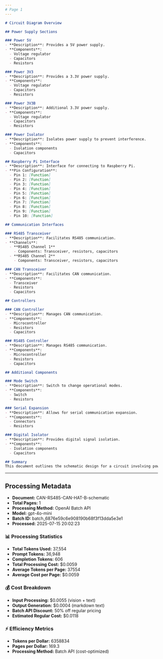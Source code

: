 ```yaml
---
# Page 1
---
```


```markdown
# Circuit Diagram Overview

## Power Supply Sections

### Power 5V
- **Description**: Provides a 5V power supply.
- **Components**: 
  - Voltage regulator
  - Capacitors
  - Resistors

### Power 3V3
- **Description**: Provides a 3.3V power supply.
- **Components**: 
  - Voltage regulator
  - Capacitors
  - Resistors

### Power 3V3B
- **Description**: Additional 3.3V power supply.
- **Components**: 
  - Voltage regulator
  - Capacitors
  - Resistors

### Power Isolator
- **Description**: Isolates power supply to prevent interference.
- **Components**: 
  - Isolation components
  - Capacitors

## Raspberry Pi Interface
- **Description**: Interface for connecting to Raspberry Pi.
- **Pin Configuration**:
  - Pin 1: [Function]
  - Pin 2: [Function]
  - Pin 3: [Function]
  - Pin 4: [Function]
  - Pin 5: [Function]
  - Pin 6: [Function]
  - Pin 7: [Function]
  - Pin 8: [Function]
  - Pin 9: [Function]
  - Pin 10: [Function]

## Communication Interfaces

### RS485 Transceiver
- **Description**: Facilitates RS485 communication.
- **Channels**:
  - **RS485 Channel 1**
    - Components: Transceiver, resistors, capacitors
  - **RS485 Channel 2**
    - Components: Transceiver, resistors, capacitors

### CAN Transceiver
- **Description**: Facilitates CAN communication.
- **Components**: 
  - Transceiver
  - Resistors
  - Capacitors

## Controllers

### CAN Controller
- **Description**: Manages CAN communication.
- **Components**: 
  - Microcontroller
  - Resistors
  - Capacitors

### RS485 Controller
- **Description**: Manages RS485 communication.
- **Components**: 
  - Microcontroller
  - Resistors
  - Capacitors

## Additional Components

### Mode Switch
- **Description**: Switch to change operational modes.
- **Components**: 
  - Switch
  - Resistors

### Serial Expansion
- **Description**: Allows for serial communication expansion.
- **Components**: 
  - Connectors
  - Resistors

### Digital Isolator
- **Description**: Provides digital signal isolation.
- **Components**: 
  - Isolation components
  - Capacitors

## Summary
This document outlines the schematic design for a circuit involving power supplies, communication interfaces, and controllers, specifically tailored for integration with a Raspberry Pi and supporting RS485 and CAN communication protocols.
```

---

## Processing Metadata

- **Document:** CAN-RS485-CAN-HAT-B-schematic
- **Total Pages:** 1
- **Processing Method:** OpenAI Batch API
- **Model:** gpt-4o-mini
- **Batch ID:** batch_6876e59c6e908190b68f3f13dda5e3e1
- **Processed:** 2025-07-15 20:02:23

### 📊 Processing Statistics

- **Total Tokens Used:** 37,554
- **Prompt Tokens:** 36,948
- **Completion Tokens:** 606
- **Total Processing Cost:** $0.0059
- **Average Tokens per Page:** 37554
- **Average Cost per Page:** $0.0059

### 💰 Cost Breakdown

- **Input Processing:** $0.0055 (vision + text)
- **Output Generation:** $0.0004 (markdown text)
- **Batch API Discount:** 50% off regular pricing
- **Estimated Regular Cost:** $0.0118

### ⚡ Efficiency Metrics

- **Tokens per Dollar:** 6358834
- **Pages per Dollar:** 169.3
- **Processing Method:** Batch API (cost-optimized)
